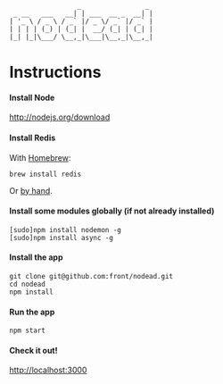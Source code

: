                      _                _ 
     _ __   ___   __| | ___  __ _  __| |
    | '_ \ / _ \ / _` |/ _ \/ _` |/ _` |
    | | | | (_) | (_| |  __/ (_| | (_| |
    |_| |_|\___/ \__,_|\___|\__,_|\__,_|


# Instructions

#### Install Node

http://nodejs.org/download


#### Install Redis

With [Homebrew](http://mxcl.github.com/homebrew):

    brew install redis

Or [by hand](http://redis.io/download).

#### Install some modules globally (if not already installed) ####
    [sudo]npm install nodemon -g
    [sudo]npm install async -g

#### Install the app

    git clone git@github.com:front/nodead.git
    cd nodead
    npm install

#### Run the app

    npm start

#### Check it out!

[http://localhost:3000](http://localhost:3000)
